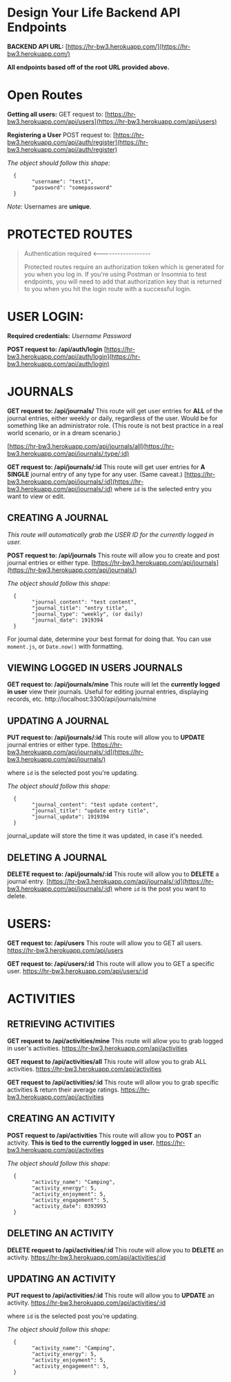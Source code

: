 # Design Your Life Backend API Endpoints

**BACKEND API URL:**
[https://hr-bw3.herokuapp.com/](https://hr-bw3.herokuapp.com/)

**All endpoints based off of the root URL provided above.**

# Open Routes

**Getting all users:**
GET request to:
[https://hr-bw3.herokuapp.com/api/users](https://hr-bw3.herokuapp.com/api/users)

**Registering a User**
POST request to:
[https://hr-bw3.herokuapp.com/api/auth/register](https://hr-bw3.herokuapp.com/api/auth/register)

_The object should follow this shape:_

      {
            "username": "test1",
            "password": "somepassword"
      }

_Note:_
Usernames are **unique**.

# PROTECTED ROUTES

> Authentication required <------------------
>
> Protected routes require an authorization token which is generated for you when you log in. If you're using Postman or Insomnia to test endpoints, you will need to add that authorization key that is returned to you when you hit the login route with a successful login.

# **USER LOGIN:**

**Required credentials:**
_Username
Password_

**POST request to: /api/auth/login**
[https://hr-bw3.herokuapp.com/api/auth/login](https://hr-bw3.herokuapp.com/api/auth/login)

# JOURNALS

**GET request to: /api/journals/**
This route will get user entries for **ALL** of the journal entries, either weekly or daily, regardless of the user. Would be for something like an administrator role. (This route is not best practice in a real world scenario, or in a dream scenario.)

[https://hr-bw3.herokuapp.com/api/journals/all](https://hr-bw3.herokuapp.com/api/journals/:type/:id)

**GET request to: /api/journals/:id**
This route will get user entries for **A SINGLE** journal entry of any type for any user. (Same caveat.)
[https://hr-bw3.herokuapp.com/api/journals/:id](https://hr-bw3.herokuapp.com/api/journals/:id)
where `id` is the selected entry you want to view or edit.

## CREATING A JOURNAL

_This route will automatically grab the USER ID for the currently logged in user._

**POST request to: /api/journals**
This route will allow you to create and post journal entries or either type.
[https://hr-bw3.herokuapp.com/api/journals](https://hr-bw3.herokuapp.com/api/journals/)

_The object should follow this shape:_

      {
            "journal_content": "test content",
            "journal_title": "entry title",
            "journal_type": "weekly", (or daily)
            "journal_date": 1919394
      }

For journal date, determine your best format for doing that. You can use `moment.js`, or `Date.now()` with formatting.

## VIEWING LOGGED IN USERS JOURNALS

**GET request to: /api/journals/mine**
This route will let the **currently logged in user** view their journals. Useful for editing journal entries, displaying records, etc.
http://localhost:3300/api/journals/mine

## UPDATING A JOURNAL

**PUT request to: /api/journals/:id**
This route will allow you to **UPDATE** journal entries or either type.
[https://hr-bw3.herokuapp.com/api/journals/:id](https://hr-bw3.herokuapp.com/api/journals/)

where `id` is the selected post you're updating.

_The object should follow this shape:_

      {
            "journal_content": "test update content",
            "journal_title": "update entry title",
            "journal_update": 1919394
      }

journal_update will store the time it was updated, in case it's needed.

## DELETING A JOURNAL

**DELETE request to: /api/journals/:id**
This route will allow you to **DELETE** a journal entry.
[https://hr-bw3.herokuapp.com/api/journals/:id](https://hr-bw3.herokuapp.com/api/journals/:id)
where `id` is the post you want to delete.

# **USERS:**

**GET request to: /api/users**
This route will allow you to GET all users.
https://hr-bw3.herokuapp.com/api/users

**GET request to: /api/users/:id**
This route will allow you to GET a specific user.
https://hr-bw3.herokuapp.com/api/users/:id

# ACTIVITIES

## RETRIEVING ACTIVITIES

**GET request to /api/activities/mine**
This route will allow you to grab logged in user's activities.
https://hr-bw3.herokuapp.com/api/activities

**GET request to /api/activities/all**
This route will allow you to grab ALL activities.
https://hr-bw3.herokuapp.com/api/activities

**GET request to /api/activities/:id**
This route will allow you to grab specific activities & return their average ratings.
https://hr-bw3.herokuapp.com/api/activities

## CREATING AN ACTIVITY

**POST request to /api/activities**
This route will allow you to **POST** an activity. **This is tied to the currently logged in user.**
https://hr-bw3.herokuapp.com/api/activities

_The object should follow this shape:_

      {
            "activity_name": "Camping",
            "activity_energy": 5,
            "activity_enjoyment": 5,
            "activity_engagement": 5,
            "activity_date": 0393993
      }

## DELETING AN ACTIVITY

**DELETE request to /api/activities/:id**
This route will allow you to **DELETE** an activity.
https://hr-bw3.herokuapp.com/api/activities/:id

## UPDATING AN ACTIVITY

**PUT request to /api/activities/:id**
This route will allow you to **UPDATE** an activity.
https://hr-bw3.herokuapp.com/api/activities/:id

where `id` is the selected post you're updating.

_The object should follow this shape:_

      {
            "activity_name": "Camping",
            "activity_energy": 5,
            "activity_enjoyment": 5,
            "activity_engagement": 5,
      }
